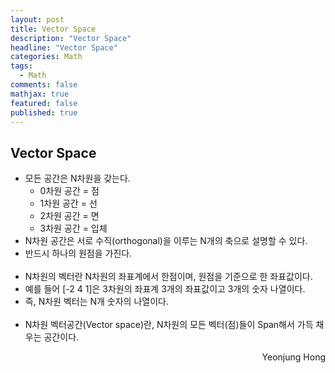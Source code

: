 ```yaml
---
layout: post
title: Vector Space
description: "Vector Space"
headline: "Vector Space"
categories: Math
tags: 
  - Math
comments: false
mathjax: true
featured: false
published: true
---
```


## Vector Space

- 모든 공간은 N차원을 갖는다.<br>
  - 0차원 공간 = 점 <br>
  - 1차원 공간 = 선 <br>
  - 2차원 공간 = 면 <br>
  - 3차원 공간 = 입체 <br>
- N차원 공간은 서로 수직(orthogonal)을 이루는 N개의 축으로 설명할 수 있다.
- 반드시 하나의 원점을 가진다.<br><br>
- N차원의 벡터란 N차원의 좌표계에서 한점이며, 원점을 기준으로 한 좌표값이다.
- 예를 들어 [-2 4 1]은 3차원의 좌표계 3개의 좌표값이고 3개의 숫자 나열이다.
- 즉, N차원 벡터는 N개 숫자의 나열이다. <br><br>
- N차원 벡터공간(Vector space)란, N차원의 모든 벡터(점)들이 Span해서 가득 채우는 공간이다.

<p align="right"> Yeonjung Hong <p>
